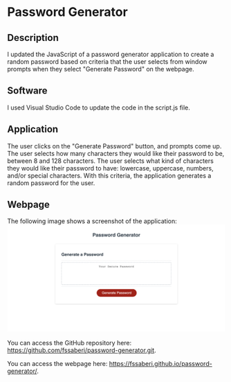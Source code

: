 # Password Generator

## Description

I updated the JavaScript of a password generator application to create a random password based on criteria that the user selects from window prompts when they select "Generate Password" on the webpage.

## Software

I used Visual Studio Code to update the code in the script.js file.

## Application

The user clicks on the "Generate Password" button, and prompts come up. The user selects how many characters they would like their password to be, between 8 and 128 characters. The user selects what kind of characters they would like their password to have: lowercase, uppercase, numbers, and/or special characters. With this criteria, the application generates a random password for the user.

## Webpage

The following image shows a screenshot of the application: ![ApplicationScreenshot](./assets/images/password-generator-site.png)

You can access the GitHub repository here: https://github.com/fssaberi/password-generator.git. 

You can access the webpage here: https://fssaberi.github.io/password-generator/. 

